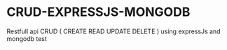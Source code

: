 # CRUD-EXPRESSJS-MONGODB
Restfull api CRUD ( CREATE READ UPDATE DELETE ) using expressJs and mongodb
test
